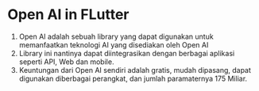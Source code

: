 # Open AI in FLutter

1. Open AI adalah sebuah library yang dapat digunakan untuk memanfaatkan teknologi AI yang disediakan oleh Open AI
2. Library ini nantinya dapat diintegrasikan dengan berbagai aplikasi seperti API, Web dan mobile.
3. Keuntungan dari Open AI sendiri adalah gratis, mudah dipasang, dapat digunakan diberbagai perangkat, dan jumlah paramaternya 175 Miliar.